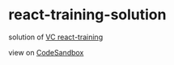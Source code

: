 # react-training-solution

solution of [VC react-training](https://github.com/synycboom/react-training)

view on [CodeSandbox](https://codesandbox.io/s/github/longman694/react-training-solution/tree/master/)
